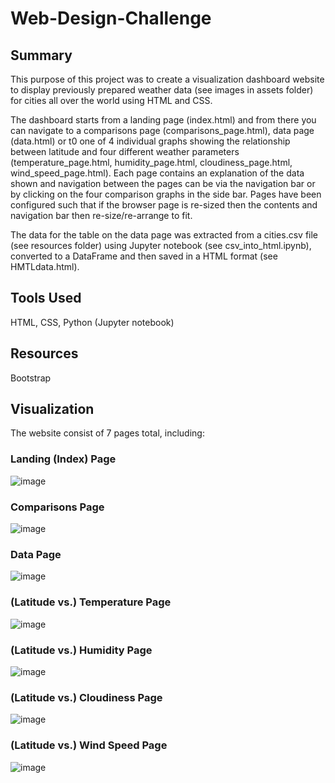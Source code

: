 # Web-Design-Challenge

## Summary

This purpose of this project was to create a visualization dashboard website to display previously prepared weather data (see images in assets folder) for cities all over the world using HTML and CSS.

The dashboard starts from a landing page (index.html) and from there you can navigate to a comparisons page (comparisons_page.html), data page (data.html) or t0 one of 4 individual graphs showing the relationship between latitude and four different weather parameters (temperature_page.html, humidity_page.html, cloudiness_page.html, wind_speed_page.html). Each page contains an explanation of the data shown and navigation between the pages can be via the navigation bar or by clicking on the four comparison graphs in the side bar. Pages have been configured such that if the browser page is re-sized then the contents and navigation bar then re-size/re-arrange to fit. 

The data for the table on the data page was extracted from a cities.csv file (see resources folder) using Jupyter notebook (see csv_into_html.ipynb), converted to a DataFrame and then saved in a HTML format (see HMTLdata.html).

## Tools Used

HTML, CSS, Python (Jupyter notebook)

## Resources

Bootstrap

## Visualization

The website consist of 7 pages total, including:

### Landing (Index) Page

![image](https://user-images.githubusercontent.com/86386401/137627124-58e221a0-cdd6-4677-9740-3b76c29d970c.png)

### Comparisons Page

![image](https://user-images.githubusercontent.com/86386401/137627143-221efc99-b11e-4ee1-af67-bd7154d3a21f.png)

### Data Page

![image](https://user-images.githubusercontent.com/86386401/137627153-af40a92d-855a-45f0-bd1d-dca9d5608766.png)

### (Latitude vs.) Temperature Page

![image](https://user-images.githubusercontent.com/86386401/137627181-67e2da4d-cb19-42f4-8760-7b290d9a1120.png)

### (Latitude vs.) Humidity Page

![image](https://user-images.githubusercontent.com/86386401/137627199-95007cfc-c9fe-4b8c-87aa-d89033df5b3f.png)

### (Latitude vs.) Cloudiness Page

![image](https://user-images.githubusercontent.com/86386401/137627213-6d253b4e-8d79-4c44-a6b9-b1345b8a4914.png)

### (Latitude vs.) Wind Speed Page

![image](https://user-images.githubusercontent.com/86386401/137627238-8887d04e-c48f-4c5c-94e9-200af9959eb2.png)

